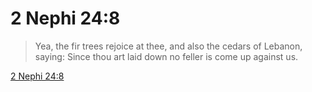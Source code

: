 # 2 Nephi 24:8

> Yea, the fir trees rejoice at thee, and also the cedars of Lebanon, saying: Since thou art laid down no feller is come up against us.

[2 Nephi 24:8](https://www.churchofjesuschrist.org/study/scriptures/bofm/2-ne/24?lang=eng&id=p8#p8)


